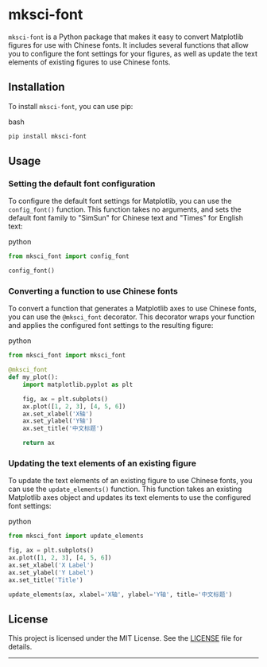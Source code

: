 
mksci-font
==========

`mksci-font` is a Python package that makes it easy to convert Matplotlib figures for use with Chinese fonts. It includes several functions that allow you to configure the font settings for your figures, as well as update the text elements of existing figures to use Chinese fonts.

Installation
------------

To install `mksci-font`, you can use pip:

bash

```bash
pip install mksci-font
```

Usage
-----

### Setting the default font configuration

To configure the default font settings for Matplotlib, you can use the `config_font()` function. This function takes no arguments, and sets the default font family to "SimSun" for Chinese text and "Times" for English text:

python

```python
from mksci_font import config_font

config_font()
```

### Converting a function to use Chinese fonts

To convert a function that generates a Matplotlib axes to use Chinese fonts, you can use the `@mksci_font` decorator. This decorator wraps your function and applies the configured font settings to the resulting figure:

python

```python
from mksci_font import mksci_font

@mksci_font
def my_plot():
    import matplotlib.pyplot as plt

    fig, ax = plt.subplots()
    ax.plot([1, 2, 3], [4, 5, 6])
    ax.set_xlabel('X轴')
    ax.set_ylabel('Y轴')
    ax.set_title('中文标题')

    return ax
```

### Updating the text elements of an existing figure

To update the text elements of an existing figure to use Chinese fonts, you can use the `update_elements()` function. This function takes an existing Matplotlib axes object and updates its text elements to use the configured font settings:

python

```python
from mksci_font import update_elements

fig, ax = plt.subplots()
ax.plot([1, 2, 3], [4, 5, 6])
ax.set_xlabel('X Label')
ax.set_ylabel('Y Label')
ax.set_title('Title')

update_elements(ax, xlabel='X轴', ylabel='Y轴', title='中文标题')
```

License
-------

This project is licensed under the MIT License. See the [LICENSE](LICENSE) file for details.

---
